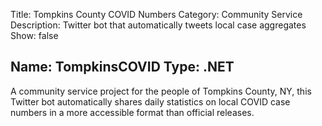 Title: Tompkins County COVID Numbers
Category: Community Service
Description: Twitter bot that automatically tweets local case aggregates
Show: false

Name: TompkinsCOVID
Type: .NET
---

A community service project for the people of Tompkins County, NY, this Twitter bot automatically shares daily statistics on local COVID case numbers in a more accessible format than official releases.
